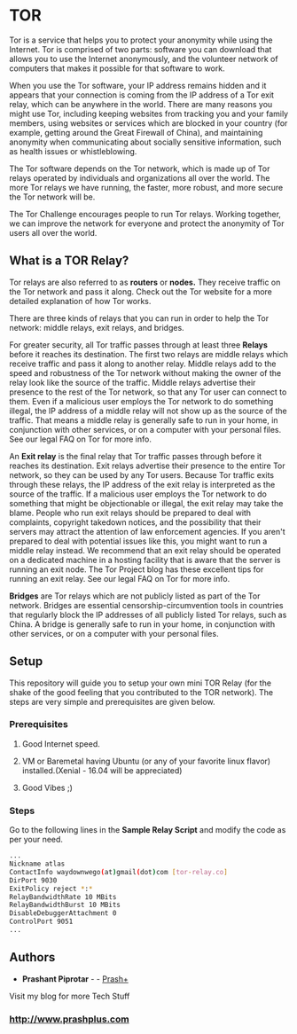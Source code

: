 # TOR

Tor is a service that helps you to protect your anonymity while using the Internet. Tor is comprised of two parts: software you can download that allows you to use the Internet anonymously, and the volunteer network of computers that makes it possible for that software to work.

When you use the Tor software, your IP address remains hidden and it appears that your connection is coming from the IP address of a Tor exit relay, which can be anywhere in the world. There are many reasons you might use Tor, including keeping websites from tracking you and your family members, using websites or services which are blocked in your country (for example, getting around the Great Firewall of China), and maintaining anonymity when communicating about socially sensitive information, such as health issues or whistleblowing.

The Tor software depends on the Tor network, which is made up of Tor relays operated by individuals and organizations all over the world. The more Tor relays we have running, the faster, more robust, and more secure the Tor network will be.

The Tor Challenge encourages people to run Tor relays. Working together, we can improve the network for everyone and protect the anonymity of Tor users all over the world.

## What is a TOR Relay?

Tor relays are also referred to as **routers** or **nodes.** They receive traffic on the Tor network and pass it along. Check out the Tor website for a more detailed explanation of how Tor works.

There are three kinds of relays that you can run in order to help the Tor network: middle relays, exit relays, and bridges.

For greater security, all Tor traffic passes through at least three **Relays** before it reaches its destination. The first two relays are middle relays which receive traffic and pass it along to another relay. Middle relays add to the speed and robustness of the Tor network without making the owner of the relay look like the source of the traffic. Middle relays advertise their presence to the rest of the Tor network, so that any Tor user can connect to them. Even if a malicious user employs the Tor network to do something illegal, the IP address of a middle relay will not show up as the source of the traffic. That means a middle relay is generally safe to run in your home, in conjunction with other services, or on a computer with your personal files. See our legal FAQ on Tor for more info.

An **Exit relay** is the final relay that Tor traffic passes through before it reaches its destination. Exit relays advertise their presence to the entire Tor network, so they can be used by any Tor users. Because Tor traffic exits through these relays, the IP address of the exit relay is interpreted as the source of the traffic. If a malicious user employs the Tor network to do something that might be objectionable or illegal, the exit relay may take the blame. People who run exit relays should be prepared to deal with complaints, copyright takedown notices, and the possibility that their servers may attract the attention of law enforcement agencies. If you aren't prepared to deal with potential issues like this, you might want to run a middle relay instead. We recommend that an exit relay should be operated on a dedicated machine in a hosting facility that is aware that the server is running an exit node. The Tor Project blog has these excellent tips for running an exit relay. See our legal FAQ on Tor for more info.

**Bridges** are Tor relays which are not publicly listed as part of the Tor network. Bridges are essential censorship-circumvention tools in countries that regularly block the IP addresses of all publicly listed Tor relays, such as China. A bridge is generally safe to run in your home, in conjunction with other services, or on a computer with your personal files.

## Setup

This repository will guide you to setup your own mini TOR Relay (for the shake of the good feeling that you contributed to the TOR network). The steps are very simple and prerequisites are given below.

### Prerequisites

1. Good Internet speed.

2. VM or Baremetal having Ubuntu (or any of your favorite linux flavor) installed.(Xenial - 16.04 will be appreciated)

3. Good Vibes ;)

### Steps

Go to the following lines in the **Sample Relay Script** and modify the code as per your need.

```bash
...
Nickname atlas
ContactInfo waydownwego(at)gmail(dot)com [tor-relay.co]
DirPort 9030
ExitPolicy reject *:*
RelayBandwidthRate 10 MBits
RelayBandwidthBurst 10 MBits
DisableDebuggerAttachment 0
ControlPort 9051
...
```

## Authors

* **Prashant Piprotar** - - [Prash+](https://github.com/prashplus)

Visit my blog for more Tech Stuff
### http://www.prashplus.com